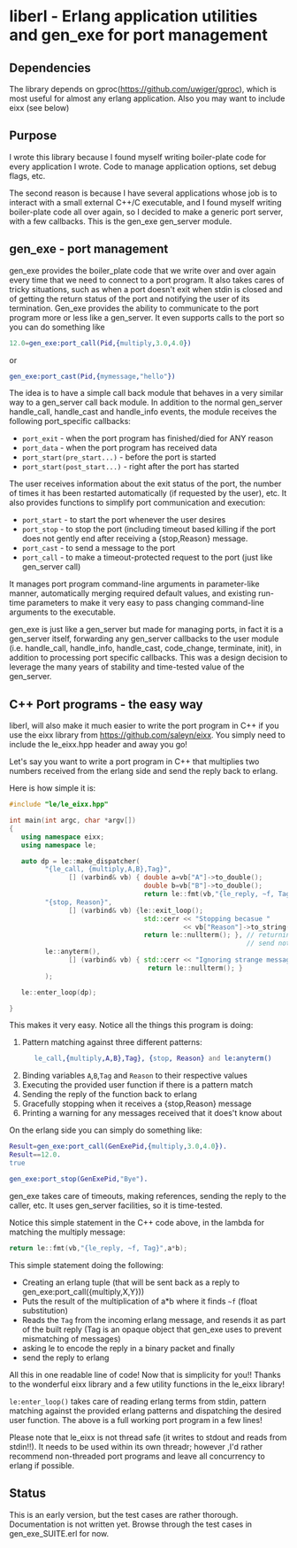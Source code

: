 # liberl - Erlang application utilities and gen_exe for port management

## Dependencies
The library depends on gproc(https://github.com/uwiger/gproc), which is
most useful for almost any erlang application. Also you may want to
include eixx (see below)

## Purpose
I wrote this library because I found myself writing boiler-plate code
for every application I wrote. Code to manage application options,
set debug flags, etc.

The second reason is because I have several applications whose job
is to interact with a small external C++/C executable, and I found
myself writing boiler-plate code all over again, so I decided to make
a generic port server, with a few callbacks. This is the gen\_exe
gen\_server module.

## gen_exe - port management 
gen_exe provides the boiler_plate code that we write over and over again every
time that we need to connect to a port program. It also takes cares of tricky
situations, such as when a port doesn't exit when stdin is closed and of 
getting the return status of the port and notifying the user of its termination.
Gen_exe provides the ability to communicate to the port program more or less like a
gen_server. It even supports calls to the port so you can do something like

```erlang
12.0=gen_exe:port_call(Pid,{multiply,3.0,4.0})
```
 or
```erlang
gen_exe:port_cast(Pid,{mymessage,"hello"})
```

The idea is to have a simple call back module that behaves in a
very similar way to a gen_server call back module. In addition to the normal
gen_server handle_call, handle_cast and handle_info events, the module receives
the following port_specific callbacks:

* `port_exit` - when the port program has finished/died for ANY reason
* `port_data` - when the port program has received data
* `port_start(pre_start...)` - before the port is started
* `port_start(post_start...)` - right after the port has started

The user receives information about the exit status of the port, the number
of times it has been restarted automatically (if requested by the user), etc.
It also provides functions to simplify port communication and execution:
* `port_start` - to start the port whenever the user desires
* `port_stop`  - to stop the port (including timeout based killing if the port
                 does not gently end after receiving a {stop,Reason} message.
* `port_cast`  - to send a message to the port
* `port_call`  - to make a timeout-protected request to the port (just like
                 gen_server call)

It manages port program command-line arguments in parameter-like manner,
automatically merging required default values, and existing run-time parameters
to make it very easy to pass changing command-line arguments to the executable.

gen_exe is just like a gen_server but made for managing ports, in fact it is
a gen_server itself, forwarding any gen_server callbacks to the user module
(i.e. handle_call, handle_info, handle_cast, code_change, terminate, init), in
addition to processing port specific callbacks. This was a design decision to 
leverage the many years of stability and time-tested value of the gen_server.

## C++ Port programs - the easy way
liberl, will also make it much easier to write the port program in C++ if you
use the eixx library from https://github.com/saleyn/eixx. You simply need to
include the le_eixx.hpp header and away you go!

Let's say you want to write a port program in C++ that multiplies two numbers
received from the erlang side and send the reply back to erlang.

Here is how simple it is:

```C++
#include "le/le_eixx.hpp"

int main(int argc, char *argv[])
{
   using namespace eixx;
   using namespace le;

   auto dp = le::make_dispatcher(
         "{le_call, {multiply,A,B},Tag}",
               [] (varbind& vb) { double a=vb["A"]->to_double();
                                  double b=vb["B"]->to_double();
                                  return le::fmt(vb,"{le_reply, ~f, Tag}",a*b); },
         "{stop, Reason}",
               [] (varbind& vb) {le::exit_loop();
                                  std::cerr << "Stopping becasue "
                                            << vb["Reason"]->to_string() << std::endl;
                                  return le::nullterm(); }, // returning le:nullterm() allows you to
                                                            // send nothing back to erlang
         le::anyterm(),
               [] (varbind& vb) { std::cerr << "Ignoring strange message";
                                   return le::nullterm(); }
         );

   le::enter_loop(dp);

}
```

This makes it very easy. Notice all the things this program is doing:

1. Pattern matching against three different patterns:
    ```erlang
       le_call,{multiply,A,B},Tag}, {stop, Reason} and le:anyterm()
    ```
2. Binding variables `A`,`B`,`Tag` and `Reason` to their respective values
3. Executing the provided user function if there is a pattern match
4. Sending the reply of the function back to erlang
5. Gracefully stopping when it receives a {stop,Reason} message
6. Printing a warning for any messages received that it does't know about

On the erlang side you can simply do something like:

```erlang
Result=gen_exe:port_call(GenExePid,{multiply,3.0,4.0}).
Result==12.0.
true

gen_exe:port_stop(GenExePid,"Bye").
```
gen_exe takes care of timeouts, making references, sending the reply to the
caller, etc. It uses gen_server facilities, so it is time-tested.

Notice this simple statement in the C++ code above, in the lambda for matching
the multiply message: 

```C++
return le::fmt(vb,"{le_reply, ~f, Tag}",a*b);
``` 

This simple statement doing the following:
* Creating an erlang tuple (that will be sent back as a reply to
  gen_exe:port_call({multiply,X,Y}))
* Puts the result of the multiplication of a*b where it finds `~f` (float substitution)
* Reads the `Tag` from the incoming erlang message, and resends it as part of
  the built reply (Tag is an opaque object that gen_exe uses to prevent mismatching 
  of messages)
* asking le to encode the reply in a binary packet  and finally
* send the reply to erlang

All this in one readable line of code! Now that is simplicity for you!!
Thanks to the wonderful eixx library and a few
utility functions in the le_eixx library!

`le:enter_loop()` takes care of reading erlang terms from stdin, pattern
matching against the provided erlang patterns and dispatching the desired user
function. The above is a full working port program in a few lines!

Please note that le_eixx is not thread safe (it writes to stdout and reads from
stdin!!). It needs to be used within its own threadr; however ,I'd rather recommend
non-threaded port programs and leave all concurrency to erlang if possible.

## Status
This is an early version, but the test cases are rather thorough. Documentation
is not written yet. Browse through the test cases in gen_exe_SUITE.erl for now.
